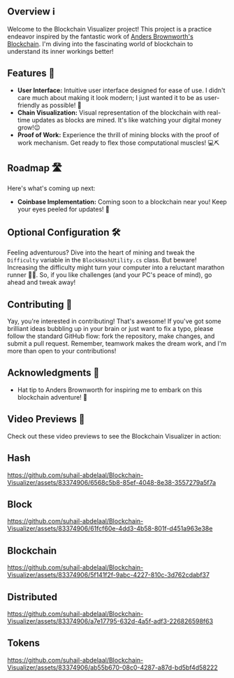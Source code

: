 ## Overview ℹ️

Welcome to the Blockchain Visualizer project! This project is a practice endeavor inspired by the fantastic work of [Anders Brownworth's Blockchain](https://andersbrownworth.com/blockchain). I'm diving into the fascinating world of blockchain to understand its inner workings better!

## Features 🚀

- **User Interface:** Intuitive user interface designed for ease of use. I didn't care much about making it look modern; I just wanted it to be as user-friendly as possible! 🎨
- **Chain Visualization:** Visual representation of the blockchain with real-time updates as blocks are mined. It's like watching your digital money grow!😉
- **Proof of Work:** Experience the thrill of mining blocks with the proof of work mechanism. Get ready to flex those computational muscles! 💻⛏️

## Roadmap 🛣️

Here's what's coming up next:

- **Coinbase Implementation:** Coming soon to a blockchain near you! Keep your eyes peeled for updates! 👀


## Optional Configuration 🛠️

Feeling adventurous? Dive into the heart of mining and tweak the `Difficulty` variable in the `BlockHashUtility.cs` class. But beware! Increasing the difficulty might turn your computer into a reluctant marathon runner 🏃‍♂️. So, if you like challenges (and your PC's peace of mind), go ahead and tweak away!

## Contributing 🎉

Yay, you're interested in contributing! That's awesome! If you've got some brilliant ideas bubbling up in your brain or just want to fix a typo, please follow the standard GitHub flow: fork the repository, make changes, and submit a pull request. Remember, teamwork makes the dream work, and I'm more than open to your contributions!

## Acknowledgments 🙏

- Hat tip to Anders Brownworth for inspiring me to embark on this blockchain adventure! 🎩

## Video Previews 🎥

Check out these video previews to see the Blockchain Visualizer in action:

## Hash
https://github.com/suhail-abdelaal/Blockchain-Visualizer/assets/83374906/6568c5b8-85ef-4048-8e38-3557279a5f7a

## Block
https://github.com/suhail-abdelaal/Blockchain-Visualizer/assets/83374906/61fcf60e-4dd3-4b58-801f-d451a963e38e

## Blockchain
https://github.com/suhail-abdelaal/Blockchain-Visualizer/assets/83374906/5f141f2f-9abc-4227-810c-3d762cdabf37

## Distributed
https://github.com/suhail-abdelaal/Blockchain-Visualizer/assets/83374906/a7e17795-632d-4a5f-adf3-226826598f63

## Tokens
https://github.com/suhail-abdelaal/Blockchain-Visualizer/assets/83374906/ab55b670-08c0-4287-a87d-bd5bf4d58222















